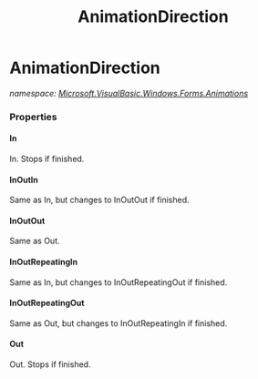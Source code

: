 ﻿---
title: AnimationDirection
---

# AnimationDirection
_namespace: [Microsoft.VisualBasic.Windows.Forms.Animations](N-Microsoft.VisualBasic.Windows.Forms.Animations.html)_





### Properties

#### In
In. Stops if finished.
#### InOutIn
Same as In, but changes to InOutOut if finished.
#### InOutOut
Same as Out.
#### InOutRepeatingIn
Same as In, but changes to InOutRepeatingOut if finished.
#### InOutRepeatingOut
Same as Out, but changes to InOutRepeatingIn if finished.
#### Out
Out. Stops if finished.

